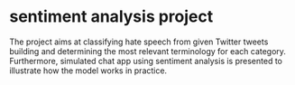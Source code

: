 # sentiment analysis project
The project aims at classifying hate speech from given Twitter tweets building and determining the most relevant terminology for each category. Furthermore, simulated chat app using sentiment analysis is presented to illustrate how the model works in practice.
